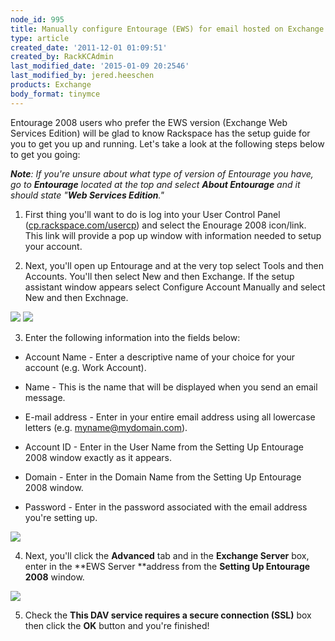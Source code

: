 ```yaml
---
node_id: 995
title: Manually configure Entourage (EWS) for email hosted on Exchange 2007
type: article
created_date: '2011-12-01 01:09:51'
created_by: RackKCAdmin
last_modified_date: '2015-01-09 20:2546'
last_modified_by: jered.heeschen
products: Exchange
body_format: tinymce
---
```


Entourage 2008 users who prefer the EWS version (Exchange Web Services
Edition) will be glad to know Rackspace has the setup guide for you to
get you up and running. Let's take a look at the following steps below
to get you going:

 

***Note**: If you're unsure about what type of version of Entourage you
have, go to **Entourage** located at the top and select **About
Entourage** and it should state "**Web Services Edition**."*

 

1.  First thing you'll want to do is log into your User Control Panel
    ([cp.rackspace.com/usercp](http://cp.rackspace.com/usercp)) and
    select the Enourage 2008 icon/link. This link will provide a pop up
    window with information needed to setup your account.

2.  Next, you'll open up Entourage and at the very top select Tools and
    then Accounts. You'll then select New and then Exchange. If the
    setup assistant window appears select Configure Account Manually and
    select New and then Exchnage.

![](http://c939102.r2.cf2.rackcdn.com/(E%26A)Entourage2008EWSExchange.png) 
 ![](http://c939102.r2.cf2.rackcdn.com/(E%26A)Entourage2008EWSExchange2.png)

 

3.  Enter the following information into the fields below: 

-   Account Name - Enter a descriptive name of your choice for your
    account (e.g. Work Account). 

-   Name - This is the name that will be displayed when you send an
    email message.

-   E-mail address - Enter in your entire email address using all
    lowercase letters (e.g. myname@mydomain.com).

-   Account ID - Enter in the User Name from the Setting Up Entourage
    2008 window exactly as it appears.

-   Domain - Enter in the Domain Name from the Setting Up Entourage 2008
    window.

-   Password - Enter in the password associated with the email address
    you're setting up. 

 

![](http://c939102.r2.cf2.rackcdn.com/(E%26A)Entourage2008EWSExchange4.png)

 

4.  Next, you'll click the **Advanced** tab and in the **Exchange
    Server** box, enter in the **EWS Server **address from the **Setting
    Up Entourage 2008** window.

![](http://c939102.r2.cf2.rackcdn.com/(E%26A)Entourage2008EWSExchange5.png)

 

5.  Check the **This DAV service requires a secure connection
    (SSL)** box then click the **OK** button and you're finished!



